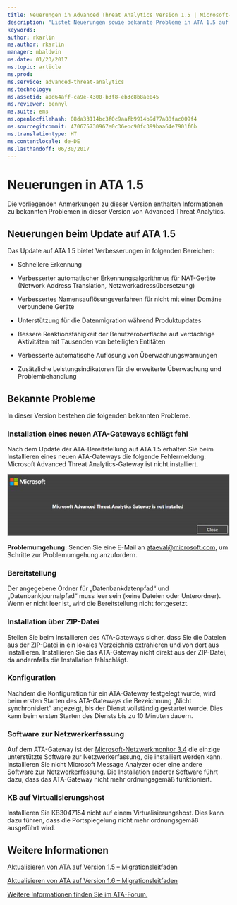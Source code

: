 ```yaml
---
title: Neuerungen in Advanced Threat Analytics Version 1.5 | Microsoft-Dokumentation
description: "Listet Neuerungen sowie bekannte Probleme in ATA 1.5 auf."
keywords: 
author: rkarlin
ms.author: rkarlin
manager: mbaldwin
ms.date: 01/23/2017
ms.topic: article
ms.prod: 
ms.service: advanced-threat-analytics
ms.technology: 
ms.assetid: a0d64aff-ca9e-4300-b3f8-eb3c8b8ae045
ms.reviewer: bennyl
ms.suite: ems
ms.openlocfilehash: 08da33114bc3f0c9aafb9914b9d77a88fac009f4
ms.sourcegitcommit: 470675730967e0c36ebc90fc399baa64e7901f6b
ms.translationtype: HT
ms.contentlocale: de-DE
ms.lasthandoff: 06/30/2017
---
```

# <a name="whats-new-in-ata-version-15"></a>Neuerungen in ATA 1.5
Die vorliegenden Anmerkungen zu dieser Version enthalten Informationen zu bekannten Problemen in dieser Version von Advanced Threat Analytics.

## <a name="whats-new-in-the-ata-15-update"></a>Neuerungen beim Update auf ATA 1.5
Das Update auf ATA 1.5 bietet Verbesserungen in folgenden Bereichen:

-   Schnellere Erkennung

-   Verbesserter automatischer Erkennungsalgorithmus für NAT-Geräte (Network Address Translation, Netzwerkadressübersetzung)

-   Verbessertes Namensauflösungsverfahren für nicht mit einer Domäne verbundene Geräte

-   Unterstützung für die Datenmigration während Produktupdates

-   Bessere Reaktionsfähigkeit der Benutzeroberfläche auf verdächtige Aktivitäten mit Tausenden von beteiligten Entitäten

-   Verbesserte automatische Auflösung von Überwachungswarnungen

-   Zusätzliche Leistungsindikatoren für die erweiterte Überwachung und Problembehandlung

## <a name="known-issues"></a>Bekannte Probleme
In dieser Version bestehen die folgenden bekannten Probleme.

### <a name="new-ata-gateway-installation-fails"></a>Installation eines neuen ATA-Gateways schlägt fehl
Nach dem Update der ATA-Bereitstellung auf ATA 1.5 erhalten Sie beim Installieren eines neuen ATA-Gateways die folgende Fehlermeldung: Microsoft Advanced Threat Analytics-Gateway ist nicht installiert.

![ATA-GW-Fehler](media/ata-install-error.png)

<b>Problemumgehung:</b> Senden Sie eine E-Mail an <ataeval@microsoft.com>, um Schritte zur Problemumgehung anzufordern.
### <a name="deployment"></a>Bereitstellung
Der angegebene Ordner für „Datenbankdatenpfad“ und „Datenbankjournalpfad“ muss leer sein (keine Dateien oder Unterordner).
Wenn er nicht leer ist, wird die Bereitstellung nicht fortgesetzt.

### <a name="installation-from-zip-file"></a>Installation über ZIP-Datei
Stellen Sie beim Installieren des ATA-Gateways sicher, dass Sie die Dateien aus der ZIP-Datei in ein lokales Verzeichnis extrahieren und von dort aus installieren. Installieren Sie das ATA-Gateway nicht direkt aus der ZIP-Datei, da andernfalls die Installation fehlschlägt.

### <a name="configuration"></a>Konfiguration
Nachdem die Konfiguration für ein ATA-Gateway festgelegt wurde, wird beim ersten Starten des ATA-Gateways die Bezeichnung „Nicht synchronisiert“ angezeigt, bis der Dienst vollständig gestartet wurde. Dies kann beim ersten Starten des Diensts bis zu 10 Minuten dauern.

### <a name="network-capture-software"></a>Software zur Netzwerkerfassung
Auf dem ATA-Gateway ist der [Microsoft-Netzwerkmonitor 3.4](http://www.microsoft.com/download/details.aspx?id=4865) die einzige unterstützte Software zur Netzwerkerfassung, die installiert werden kann. Installieren Sie nicht Microsoft Message Analyzer oder eine andere Software zur Netzwerkerfassung. Die Installation anderer Software führt dazu, dass das ATA-Gateway nicht mehr ordnungsgemäß funktioniert.

### <a name="kb-on-virtualization-host"></a>KB auf Virtualisierungshost
Installieren Sie KB3047154 nicht auf einem Virtualisierungshost. Dies kann dazu führen, dass die Portspiegelung nicht mehr ordnungsgemäß ausgeführt wird.

## <a name="see-also"></a>Weitere Informationen

[Aktualisieren von ATA auf Version 1.5 – Migrationsleitfaden](ata-update-1.5-migration-guide.md)

[Aktualisieren von ATA auf Version 1.6 – Migrationsleitfaden](ata-update-1.6-migration-guide.md)

[Weitere Informationen finden Sie im ATA-Forum.](https://social.technet.microsoft.com/Forums/security/home?forum=mata)
